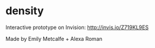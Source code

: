 density
=======

Interactive prototype on Invision: http://invis.io/Z719KL9ES

Made by Emily Metcalfe + Alexa Roman